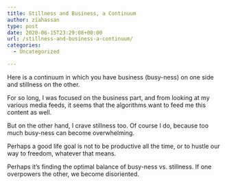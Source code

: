 ```yaml
---
title: Stillness and Business, a Continuum
author: ziahassan
type: post
date: 2020-06-15T23:29:08+00:00
url: /stillness-and-business-a-continuum/
categories:
  - Uncategorized

---
```

Here is a continuum in which you have business (busy-ness) on one side and stillness on the other.

For so long, I was focused on the business part, and from looking at my various media feeds, it seems that the algorithms want to feed me this content as well.

But on the other hand, I crave stillness too. Of course I do, because too much busy-ness can become overwhelming.

Perhaps a good life goal is not to be productive all the time, or to hustle our way to freedom, whatever that means.

Perhaps it’s finding the optimal balance of busy-ness vs. stillness. If one overpowers the other, we become disoriented.